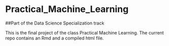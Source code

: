# Practical_Machine_Learning
##Part of the Data Science Specialization track

This is the final project of the class Practical Machine Learning. The current repo contains an Rmd and a compiled html file.
